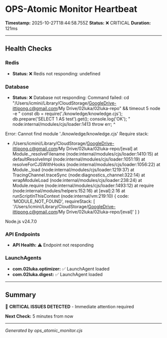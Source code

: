 # OPS-Atomic Monitor Heartbeat

**Timestamp:** 2025-10-27T18:44:58.755Z
**Status:** ❌ CRITICAL
**Duration:** 121ms

---

## Health Checks

### Redis

- **Status:** ❌ Redis not responding: undefined

### Database

- **Status:** ❌ Database not responding: Command failed: cd "/Users/icmini/Library/CloudStorage/GoogleDrive-ittipong.c@gmail.com/My Drive/02luka/02luka-repo" && timeout 5 node -e "
    const db = require('./knowledge/knowledge.cjs');
    db.prepare('SELECT 1 AS test').get();
    console.log('OK');
  "
node:internal/modules/cjs/loader:1413
  throw err;
  ^

Error: Cannot find module './knowledge/knowledge.cjs'
Require stack:
- /Users/icmini/Library/CloudStorage/GoogleDrive-ittipong.c@gmail.com/My Drive/02luka/02luka-repo/[eval]
    at Module._resolveFilename (node:internal/modules/cjs/loader:1410:15)
    at defaultResolveImpl (node:internal/modules/cjs/loader:1051:19)
    at resolveForCJSWithHooks (node:internal/modules/cjs/loader:1056:22)
    at Module._load (node:internal/modules/cjs/loader:1219:37)
    at TracingChannel.traceSync (node:diagnostics_channel:322:14)
    at wrapModuleLoad (node:internal/modules/cjs/loader:238:24)
    at Module.require (node:internal/modules/cjs/loader:1493:12)
    at require (node:internal/modules/helpers:152:16)
    at [eval]:2:16
    at runScriptInThisContext (node:internal/vm:219:10) {
  code: 'MODULE_NOT_FOUND',
  requireStack: [
    '/Users/icmini/Library/CloudStorage/GoogleDrive-ittipong.c@gmail.com/My Drive/02luka/02luka-repo/[eval]'
  ]
}

Node.js v24.7.0


### API Endpoints

- **API Health:** ⚠️ Endpoint not responding

### LaunchAgents

- **com.02luka.optimizer:** ✅ LaunchAgent loaded
- **com.02luka.digest:** ✅ LaunchAgent loaded

---

## Summary

🔴 **CRITICAL ISSUES DETECTED** - Immediate attention required

**Next Check:** 5 minutes from now

---

*Generated by ops_atomic_monitor.cjs*
